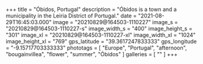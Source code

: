 +++
title = "Óbidos, Portugal"
description = "Óbidos is a town and a municipality in the Leiria District of Portugal."
date = "2021-08-29T16:45:03.000"
image = "20210829@164503-1110227"
image_s = "20210829@164503-1110227-s"
image_width_s = "400"
image_height_s = "301"
image_xl = "20210829@164503-1110227-xl"
image_width_xl = "1024"
image_height_xl = "769"
gps_latitude = "39.3617247833333"
gps_longitude = "-9.15717703333333"
phototags = [ "Europe", "Portugal", "afternoon", "bougainvillea", "flower", "summer", "Óbidos" ]
galleries = [ "" ]
+++
